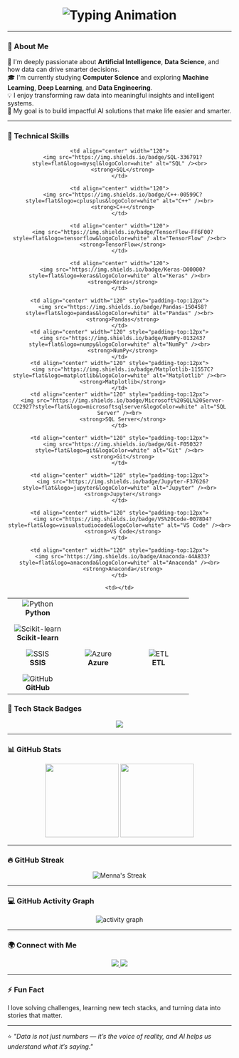 <!-- Animated GitHub Profile README -->

<h1 align="center">
  <img src="https://readme-typing-svg.herokuapp.com?font=Fira+Code&weight=600&size=28&pause=1000&color=F74C7E&center=true&vCenter=true&width=600&lines=Hi+👋,+I'm+Menna+Mostafa;AI+%26+Data+Science+Enthusiast;Computer+Science+Student;Data+Engineer+in+Progress" alt="Typing Animation" />
</h1>

---

### 💫 About Me
🌱 I'm deeply passionate about **Artificial Intelligence**, **Data Science**, and how data can drive smarter decisions.  
🎓 I'm currently studying **Computer Science** and exploring **Machine Learning**, **Deep Learning**, and **Data Engineering**.  
💡 I enjoy transforming raw data into meaningful insights and intelligent systems.  
🚀 My goal is to build impactful AI solutions that make life easier and smarter.  

---

### 🧠 Technical Skills

<div align="center">

<table>
  <tr>
    <td align="center" width="120">
      <img src="https://img.shields.io/badge/Python-3776AB?style=flat&logo=python&logoColor=white" alt="Python" /><br>
      <strong>Python</strong>
    </td>

    <td align="center" width="120">
      <img src="https://img.shields.io/badge/SQL-336791?style=flat&logo=mysql&logoColor=white" alt="SQL" /><br>
      <strong>SQL</strong>
    </td>

    <td align="center" width="120">
      <img src="https://img.shields.io/badge/C++-00599C?style=flat&logo=cplusplus&logoColor=white" alt="C++" /><br>
      <strong>C++</strong>
    </td>

    <td align="center" width="120">
      <img src="https://img.shields.io/badge/TensorFlow-FF6F00?style=flat&logo=tensorflow&logoColor=white" alt="TensorFlow" /><br>
      <strong>TensorFlow</strong>
    </td>

    <td align="center" width="120">
      <img src="https://img.shields.io/badge/Keras-D00000?style=flat&logo=keras&logoColor=white" alt="Keras" /><br>
      <strong>Keras</strong>
    </td>
  </tr>

  <tr>
    <td align="center" width="120" style="padding-top:12px">
      <img src="https://img.shields.io/badge/Scikit--learn-F7931E?style=flat&logo=scikitlearn&logoColor=white" alt="Scikit-learn" /><br>
      <strong>Scikit-learn</strong>
    </td>

    <td align="center" width="120" style="padding-top:12px">
      <img src="https://img.shields.io/badge/Pandas-150458?style=flat&logo=pandas&logoColor=white" alt="Pandas" /><br>
      <strong>Pandas</strong>
    </td>
    <td align="center" width="120" style="padding-top:12px">
      <img src="https://img.shields.io/badge/NumPy-013243?style=flat&logo=numpy&logoColor=white" alt="NumPy" /><br>
      <strong>NumPy</strong>
    </td>
    <td align="center" width="120" style="padding-top:12px">
      <img src="https://img.shields.io/badge/Matplotlib-11557C?style=flat&logo=matplotlib&logoColor=white" alt="Matplotlib" /><br>
      <strong>Matplotlib</strong>
    </td>
    <td align="center" width="120" style="padding-top:12px">
      <img src="https://img.shields.io/badge/Microsoft%20SQL%20Server-CC2927?style=flat&logo=microsoftsqlserver&logoColor=white" alt="SQL Server" /><br>
      <strong>SQL Server</strong>
    </td>
  </tr>
  <tr>
    <td align="center" width="120" style="padding-top:12px">
      <img src="https://img.shields.io/badge/SSIS-0078D7?style=flat&logo=microsoft&logoColor=white" alt="SSIS" /><br>
      <strong>SSIS</strong>
    </td>
    <td align="center" width="120" style="padding-top:12px">
      <img src="https://img.shields.io/badge/Azure-0078D4?style=flat&logo=microsoftazure&logoColor=white" alt="Azure" /><br>
      <strong>Azure</strong>
    </td>
    <td align="center" width="120" style="padding-top:12px">
      <img src="https://img.shields.io/badge/ETL-4CAF50?style=flat&logo=airbyte&logoColor=white" alt="ETL" /><br>
      <strong>ETL</strong>
    </td>

    <td align="center" width="120" style="padding-top:12px">
      <img src="https://img.shields.io/badge/Git-F05032?style=flat&logo=git&logoColor=white" alt="Git" /><br>
      <strong>Git</strong>
    </td>
  </tr>

  <tr>
    <td align="center" width="120" style="padding-top:12px">
      <img src="https://img.shields.io/badge/GitHub-181717?style=flat&logo=github&logoColor=white" alt="GitHub" /><br>
      <strong>GitHub</strong>
    </td>

    <td align="center" width="120" style="padding-top:12px">
      <img src="https://img.shields.io/badge/Jupyter-F37626?style=flat&logo=jupyter&logoColor=white" alt="Jupyter" /><br>
      <strong>Jupyter</strong>
    </td>

    <td align="center" width="120" style="padding-top:12px">
      <img src="https://img.shields.io/badge/VS%20Code-0078D4?style=flat&logo=visualstudiocode&logoColor=white" alt="VS Code" /><br>
      <strong>VS Code</strong>
    </td>

    <td align="center" width="120" style="padding-top:12px">
      <img src="https://img.shields.io/badge/Anaconda-44A833?style=flat&logo=anaconda&logoColor=white" alt="Anaconda" /><br>
      <strong>Anaconda</strong>
    </td>

    <td></td>
  </tr>
</table>

</div>


### 🌟 Tech Stack Badges
<p align="center">
  <img src="https://skillicons.dev/icons?i=python,tensorflow,keras,sklearn,azure,pandas,numpy,matplotlib,sqlserver,powerbi,git,github,vscode,anaconda" />
</p>

---

### 📊 GitHub Stats
<p align="center">
  <img src="https://github-readme-stats.vercel.app/api?username=Mennamostafa14&show_icons=true&theme=radical" height="165"/>
  <img src="https://github-readme-stats.vercel.app/api/top-langs/?username=Mennamostafa14&layout=compact&theme=radical" height="165"/>
</p>

---

### 🔥 GitHub Streak
<p align="center">
  <img src="https://streak-stats.demolab.com?user=Mennamostafa14&theme=radical&hide_border=true" alt="Menna's Streak"/>
</p>

---

### 💻 GitHub Activity Graph
<p align="center">
  <img src="https://github-readme-activity-graph.vercel.app/graph?username=Mennamostafa14&theme=redical" alt="activity graph"/>
</p>

---

### 🌍 Connect with Me
<p align="center">
  <a href="https://www.linkedin.com/in/menna-mostafa" target="_blank">
    <img src="https://img.shields.io/badge/LinkedIn-0077B5?style=for-the-badge&logo=linkedin&logoColor=white" />
  </a>
  <a href="mailto:menna.mostafa@example.com" target="_blank">
    <img src="https://img.shields.io/badge/Email-D14836?style=for-the-badge&logo=gmail&logoColor=white" />
  </a>
</p>

---

### ⚡ Fun Fact
I love solving challenges, learning new tech stacks, and turning data into stories that matter.  

---

⭐️ *"Data is not just numbers — it’s the voice of reality, and AI helps us understand what it’s saying."*
